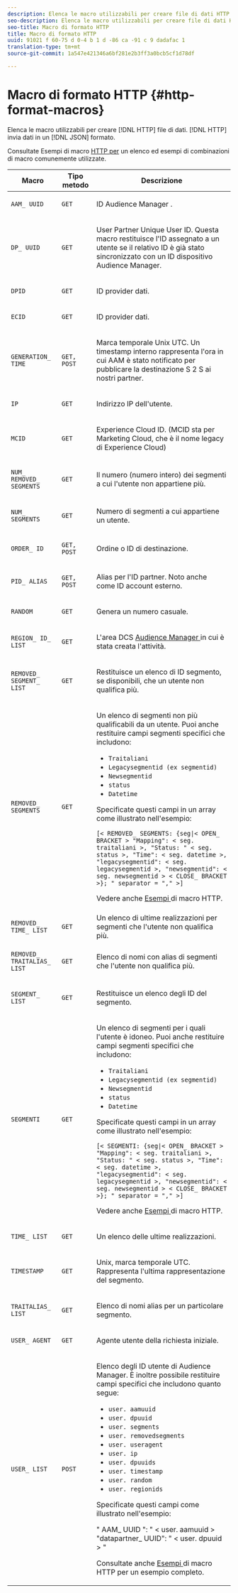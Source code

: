 ```yaml
---
description: Elenca le macro utilizzabili per creare file di dati HTTP. HTTP invia dati in un formato JSON.
seo-description: Elenca le macro utilizzabili per creare file di dati HTTP. HTTP invia dati in un formato JSON.
seo-title: Macro di formato HTTP
title: Macro di formato HTTP
uuid: 91021 f 60-75 d 0-4 b 1 d -86 ca -91 c 9 dadafac 1
translation-type: tm+mt
source-git-commit: 1a547e421346a6bf281e2b3ff3a0bcb5cf1d78df

---
```



# Macro di formato HTTP {#http-format-macros}

Elenca le macro utilizzabili per creare [!DNL HTTP] file di dati. [!DNL HTTP] invia dati in un [!DNL JSON] formato.

Consultate Esempi di macro [HTTP per](../formats/web-format-examples.md) un elenco ed esempi di combinazioni di macro comunemente utilizzate.

<table id="table_72A72EA63C3643FB84B47A76CD2CC1CA"> 
 <thead> 
  <tr> 
   <th colname="col1" class="entry"> Macro </th> 
   <th colname="col2" class="entry"> Tipo metodo </th> 
   <th colname="col3" class="entry"> Descrizione </th> 
  </tr> 
 </thead>
 <tbody> 
  <tr> 
   <td colname="col1"> <p> <code>AAM_ UUID</code> </p> </td> 
   <td colname="col2"> <p> <code>GET</code> </p> </td> 
   <td colname="col3"> <p> <span class="keyword"> ID Audience Manager </span> . </p> </td> 
  </tr> 
  <tr> 
   <td colname="col1"> <p> <code>DP_ UUID</code> </p> </td> 
   <td colname="col2"> <p> <code>GET</code> </p> </td> 
   <td colname="col3"> <p>User Partner Unique User ID. Questa macro restituisce l'ID assegnato a un utente se il relativo ID è già stato sincronizzato con un <span class="keyword"> ID </span> dispositivo Audience Manager. </p> </td> 
  </tr> 
  <tr> 
   <td colname="col1"> <p> <code>DPID</code> </p> </td> 
   <td colname="col2"> <p> <code>GET</code> </p> </td> 
   <td colname="col3"> <p>ID provider dati. </p> </td> 
  </tr> 
  <tr> 
   <td colname="col1"> <p> <code>ECID</code> </p> </td> 
   <td colname="col2"> <p> <code>GET</code> </p> </td> 
   <td colname="col3"> <p>ID provider dati. </p> </td> 
  </tr> 
  <tr> 
   <td colname="col1"> <p> <code>GENERATION_ TIME</code> </p> </td> 
   <td colname="col2"> <p> <code>GET, POST</code> </p> </td> 
   <td colname="col3"> <p>Marca temporale Unix UTC. Un timestamp interno rappresenta l'ora in cui AAM è stato notificato per pubblicare la destinazione <span class="wintitle"> S 2 S </span> ai nostri partner. </p> </td> 
  </tr> 
  <tr> 
   <td colname="col1"> <p> <code>IP</code> </p> </td> 
   <td colname="col2"> <p> <code>GET</code> </p> </td> 
   <td colname="col3"> <p>Indirizzo IP dell'utente. </p> </td> 
  </tr>
    <tr> 
   <td colname="col1"> <p> <code>MCID</code> </p> </td> 
   <td colname="col2"> <p> <code>GET</code> </p> </td> 
   <td colname="col3"> <p>Experience Cloud ID. (MCID sta per Marketing Cloud, che è il nome legacy di Experience Cloud) </p> </td> 
  </tr> 
  <tr> 
   <td colname="col1"> <p> <code>NUM_ REMOVED_ SEGMENTS</code> </p> </td> 
   <td colname="col2"> <p> <code>GET</code> </p> </td> 
   <td colname="col3"> <p>Il numero (numero intero) dei segmenti a cui l'utente non appartiene più. </p> </td> 
  </tr> 
  <tr> 
   <td colname="col1"> <p> <code>NUM_ SEGMENTS</code> </p> </td> 
   <td colname="col2"> <p> <code>GET</code> </p> </td> 
   <td colname="col3"> <p>Numero di segmenti a cui appartiene un utente. </p> </td> 
  </tr> 
  <tr> 
   <td colname="col1"> <p> <code>ORDER_ ID</code> </p> </td> 
   <td colname="col2"> <p> <code>GET, POST</code> </p> </td> 
   <td colname="col3"> <p>Ordine o ID di destinazione. </p> </td> 
  </tr> 
  <tr> 
   <td colname="col1"> <p> <code>PID_ ALIAS</code> </p> </td> 
   <td colname="col2"> <p> <code>GET, POST</code> </p> </td> 
   <td colname="col3"> <p>Alias per l'ID partner. Noto anche come ID account esterno. </p> </td> 
  </tr> 
  <tr> 
   <td colname="col1"> <p> <code>RANDOM</code> </p> </td> 
   <td colname="col2"> <p> <code>GET</code> </p> </td> 
   <td colname="col3"> <p>Genera un numero casuale. </p> </td> 
  </tr> 
  <tr> 
   <td colname="col1"> <p> <code>REGION_ ID_ LIST</code> </p> </td> 
   <td colname="col2"> <p> <code>GET</code> </p> </td> 
   <td colname="col3"> <p>L'area DCS <a href="https://docs.adobe.com/help/en/audience-manager/user-guide/api-and-sdk-code/dcs/dcs-api-reference/dcs-regions.html"> Audience Manager </a> in cui è stata creata l'attività.</p> </td> 
  </tr> 
  <tr> 
   <td colname="col1"> <p> <code>REMOVED_ SEGMENT_ LIST</code> </p> </td> 
   <td colname="col2"> <p> <code>GET</code> </p> </td> 
   <td colname="col3"> <p>Restituisce un elenco di ID segmento, se disponibili, che un utente non qualifica più. </p> </td> 
  </tr> 
  <tr> 
   <td colname="col1"> <p> <code>REMOVED_ SEGMENTS</code> </p> </td> 
   <td colname="col2"> <p> <code>GET</code> </p> </td> 
   <td colname="col3"> <p>Un elenco di segmenti non più qualificabili da un utente. Puoi anche restituire campi segmenti specifici che includono: </p> <p> 
     <ul id="ul_29B83093A7624A908F0C06F2A248981A"> 
      <li id="li_57A60A54F5D44E38ACB4E2648095F246"> <code>Traitaliani</code> </li> 
      <li id="li_4079F646493F40DBA0CE75D662A69454"> <code>Legacysegmentid (ex segmentid)</code> </li> 
      <li id="li_D3509A2D379E4C1FB3BC1B5E7D45A916"> <code>Newsegmentid</code> </li> 
      <li id="li_EA901C20EEEB4CFAA39A5E0E822D2394"> <code>status</code> </li> 
      <li id="li_6310E21F88CC4691980DD3C9D551409F"> <code>Datetime</code> </li> 
     </ul> </p> <p>Specificate questi campi in un array come illustrato nell'esempio: </p> <p> <code>[&lt; REMOVED_ SEGMENTS: {seg|&lt; OPEN_ BRACKET &gt; "Mapping": &lt; seg. traitaliani &gt;, "Status: " &lt; seg. status &gt;, "Time": &lt; seg. datetime &gt;, "legacysegmentid": &lt; seg. legacysegmentid &gt;, "newsegmentid": &lt; seg. newsegmentid &gt; &lt; CLOSE_ BRACKET &gt;}; " separator = "," &gt;]</code> </p> <p>Vedere anche <a href="../formats/web-format-examples.md#reference_98828E32B0964FF9AAC7C5400E88BA31"> Esempi </a>di macro HTTP. </p> </td> 
  </tr> 
  <tr> 
   <td colname="col1"> <p> <code>REMOVED_ TIME_ LIST</code> </p> </td> 
   <td colname="col2"> <p> <code>GET</code> </p> </td> 
   <td colname="col3"> Un elenco di ultime realizzazioni per segmenti che l'utente non qualifica più. </td> 
  </tr> 
  <tr> 
   <td colname="col1"> <p> <code>REMOVED_ TRAITALIAS_ LIST</code> </p> </td> 
   <td colname="col2"> <p> <code>GET</code> </p> </td> 
   <td colname="col3"> <p>Elenco di nomi con alias di segmenti che l'utente non qualifica più. </p> </td> 
  </tr> 
  <tr> 
   <td colname="col1"> <p> <code>SEGMENT_ LIST</code> </p> </td> 
   <td colname="col2"> <p> <code>GET</code> </p> </td> 
   <td colname="col3"> <p>Restituisce un elenco degli ID del segmento. </p> </td> 
  </tr> 
  <tr> 
   <td colname="col1"> <p> <code>SEGMENTI</code> </p> </td> 
   <td colname="col2"> <p> <code>GET</code> </p> </td> 
   <td colname="col3"> <p>Un elenco di segmenti per i quali l'utente è idoneo. Puoi anche restituire campi segmenti specifici che includono: </p> <p> 
     <ul id="ul_9209683A8E0A4B8081E5EFA4602F743F"> 
      <li id="li_D796526C1C9E45BEA891D619539888C4"> <code>Traitaliani</code> </li> 
      <li id="li_BF12E010E1AD432C84605B9817F209DD"> <code>Legacysegmentid (ex segmentid)</code> </li> 
      <li id="li_4A81E3B715254549B9EADB983A2FC32B"> <code>Newsegmentid</code> </li> 
      <li id="li_1F01A60829DF4C87879D94299E1D589C"> <code>status</code> </li> 
      <li id="li_E52F10CD5A04487D81A4B1750B0DC4E3"> <code>Datetime</code> </li> 
     </ul> </p> <p>Specificate questi campi in un array come illustrato nell'esempio: </p> <p> <code>[&lt; SEGMENTI: {seg|&lt; OPEN_ BRACKET &gt; "Mapping": &lt; seg. traitaliani &gt;, "Status: " &lt; seg. status &gt;, "Time": &lt; seg. datetime &gt;, "legacysegmentid": &lt; seg. legacysegmentid &gt;, "newsegmentid": &lt; seg. newsegmentid &gt; &lt; CLOSE_ BRACKET &gt;}; " separator = "," &gt;]</code> </p> <p>Vedere anche <a href="../formats/web-format-examples.md#reference_98828E32B0964FF9AAC7C5400E88BA31"> Esempi </a>di macro HTTP. </p> </td> 
  </tr> 
  <tr> 
   <td colname="col1"> <p> <code>TIME_ LIST</code> </p> </td> 
   <td colname="col2"> <p> <code>GET</code> </p> </td> 
   <td colname="col3"> <p>Un elenco delle ultime realizzazioni. </p> </td> 
  </tr> 
  <tr> 
   <td colname="col1"> <p> <code>TIMESTAMP</code> </p> </td> 
   <td colname="col2"> <p> <code>GET</code> </p> </td> 
   <td colname="col3"> <p>Unix, marca temporale UTC. Rappresenta l'ultima rappresentazione del segmento. </p> </td> 
  </tr> 
  <tr> 
   <td colname="col1"> <p> <code>TRAITALIAS_ LIST</code> </p> </td> 
   <td colname="col2"> <p> <code>GET</code> </p> </td> 
   <td colname="col3"> <p>Elenco di nomi alias per un particolare segmento. </p> </td> 
  </tr> 
  <tr> 
   <td colname="col1"> <p> <code>USER_ AGENT</code> </p> </td> 
   <td colname="col2"> <p> <code>GET</code> </p> </td> 
   <td colname="col3"> <p>Agente utente della richiesta iniziale. </p> </td> 
  </tr> 
  <tr> 
   <td colname="col1"> <p> <code>USER_ LIST</code> </p> </td> 
   <td colname="col2"> <p> <code>POST</code> </p> </td> 
   <td colname="col3"> <p>Elenco degli <span class="keyword"> ID </span> utente di Audience Manager. È inoltre possibile restituire campi specifici che includono quanto segue: </p> 
    <ul id="ul_B6857D809FDC46749B7E745BD8C45F8E"> 
     <li id="li_F31CD82D16ED41FD82518141D90B5B35"> <code>user. aamuuid</code> </li> 
     <li id="li_623FA758C84D4A2D9B25C7FBE90F62B7"> <code>user. dpuuid</code> </li> 
     <li id="li_976B941908EB494EB476B5FB68B8972D"> <code>user. segments</code> </li> 
     <li id="li_D7E129833D1E4D59A554FFCE353924EE"> <code>user. removedsegments</code> </li> 
     <li id="li_8B3DD69D3FE3493492FC9F162812FCD5"> <code>user. useragent</code> </li> 
     <li id="li_8C7EA05585A64141876DF169C31322FE"> <code>user. ip</code> </li> 
     <li id="li_678076A31A7743C480F718C9E7A07E99"> <code>user. dpuuids</code> </li> 
     <li id="li_B598A5AED28C4304972E51DBD4E480D8"> <code>user. timestamp</code> </li> 
     <li id="li_8424D540282F449CA5AF6B3CC343DDCB"> <code>user. random</code> </li>
     <li><code>user. regionids</code></li> 
    </ul> <p>Specificate questi campi come illustrato nell'esempio: </p> <p> 
     <codeblock>
       " AAM_ UUID ": " &lt; user. aamuuid &gt; "datapartner_ 
UUID": " &lt; user. dpuuid &gt; " 
     </codeblock> </p> <p>Consultate anche <a href="../formats/web-format-examples.md#reference_98828E32B0964FF9AAC7C5400E88BA31"> Esempi </a> di macro HTTP per un esempio completo. </p> </td> 
  </tr>
 </tbody>
</table>